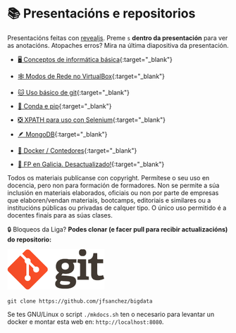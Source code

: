 # 📚 Presentacións e repositorios

Presentacións feitas con [revealjs](https://revealjs.com/). Preme `s` **dentro da presentación** para ver as anotacións. Atopaches erros? Mira na última diapositiva da presentación.

<div class="grid cards" markdown>

- [🖥️ Conceptos de informática básica](https://jfsanchez.es/bigdata/presentacions/informatica-basica/){:target="_blank"}

- [🕸️ Modos de Rede no VirtualBox](https://jfsanchez.es/bigdata/presentacions/virtualbox/){:target="_blank"}

- [🐱 Uso básico de git](https://jfsanchez.es/bigdata/presentacions/git/){:target="_blank"}

- [🐍 Conda e pip](https://jfsanchez.es/bigdata/presentacions/conda-pip-virtualenv/){:target="_blank"}

- [❎ XPATH para uso con Selenium](https://jfsanchez.es/bigdata/presentacions/xpath/){:target="_blank"}

- [🪶 MongoDB](https://jfsanchez.es/bigdata/presentacions/mongodb){:target="_blank"}

- [🐳 Docker / Contedores](https://jfsanchez.es/bigdata/presentacions/docker){:target="_blank"}

- [📕 FP en Galicia. Desactualizado!](https://jfsanchez.es/bigdata/presentacions/funcionamentofp/){:target="_blank"}

</div>

Todos os materiais publícanse con copyright. Permítese o seu uso en docencia, pero non para formación de formadores. Non se permite a súa inclusión en materiais elaborados, oficiais ou non por parte de empresas que elaboren/vendan materiais, bootcamps, editoriais e similares ou a institucións públicas ou privadas de calquer tipo. O único uso permitido é a docentes finais para as súas clases.

🔒️ Bloqueos da Liga? **Podes clonar (e facer pull para recibir actualizacións) do repositorio:**

![Logotipo git](images/git/logo-git.png#derecha "Logotipo git")

```
git clone https://github.com/jfsanchez/bigdata 
```

Se tes GNU/Linux o script `./mkdocs.sh` ten o necesario para levantar un docker e montar esta web en: `http://localhost:8080`.

